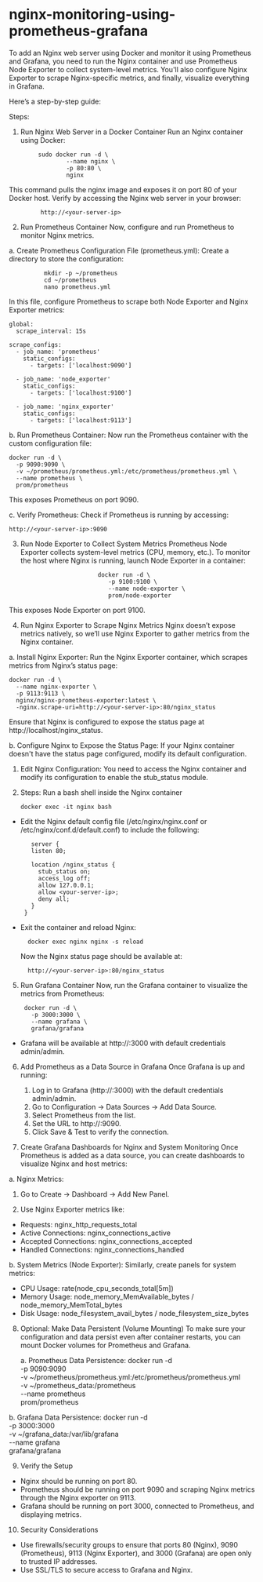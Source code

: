 # nginx-monitoring-using-prometheus-grafana

To add an Nginx web server using Docker and monitor it using Prometheus and Grafana, you need to run the Nginx container and use Prometheus Node Exporter to collect system-level metrics. You'll also configure Nginx Exporter to scrape Nginx-specific metrics, and finally, visualize everything in Grafana.

Here’s a step-by-step guide:

Steps:
1. Run Nginx Web Server in a Docker Container
Run an Nginx container using Docker:

            sudo docker run -d \
                    --name nginx \
                    -p 80:80 \
                    nginx
  
  This command pulls the nginx image and exposes it on port 80 of your Docker host. Verify by accessing the Nginx web server in your browser:
                        
             http://<your-server-ip>
             
  2. Run Prometheus Container
Now, configure and run Prometheus to monitor Nginx metrics.

a. Create Prometheus Configuration File (prometheus.yml):
Create a directory to store the configuration:

              mkdir -p ~/prometheus
              cd ~/prometheus
              nano prometheus.yml

In this file, configure Prometheus to scrape both Node Exporter and Nginx Exporter metrics:

    global:
      scrape_interval: 15s
    
    scrape_configs:
      - job_name: 'prometheus'
        static_configs:
          - targets: ['localhost:9090']
  
      - job_name: 'node_exporter'
        static_configs:
          - targets: ['localhost:9100']
    
      - job_name: 'nginx_exporter'
        static_configs:
          - targets: ['localhost:9113']

b. Run Prometheus Container:
Now run the Prometheus container with the custom configuration file:

    docker run -d \
      -p 9090:9090 \
      -v ~/prometheus/prometheus.yml:/etc/prometheus/prometheus.yml \
      --name prometheus \
      prom/prometheus

 This exposes Prometheus on port 9090.

c. Verify Prometheus:
Check if Prometheus is running by accessing:

    http://<your-server-ip>:9090

3. Run Node Exporter to Collect System Metrics
Prometheus Node Exporter collects system-level metrics (CPU, memory, etc.). To monitor the host where Nginx is running, launch Node Exporter in a container:

                             docker run -d \
                                -p 9100:9100 \
                                --name node-exporter \
                                prom/node-exporter
              
This exposes Node Exporter on port 9100.

4. Run Nginx Exporter to Scrape Nginx Metrics
Nginx doesn’t expose metrics natively, so we’ll use Nginx Exporter to gather metrics from the Nginx container.

a. Install Nginx Exporter:
Run the Nginx Exporter container, which scrapes metrics from Nginx’s status page:

    docker run -d \
      --name nginx-exporter \
      -p 9113:9113 \
      nginx/nginx-prometheus-exporter:latest \
      -nginx.scrape-uri=http://<your-server-ip>:80/nginx_status
  
Ensure that Nginx is configured to expose the status page at http://localhost/nginx_status.

b. Configure Nginx to Expose the Status Page:
If your Nginx container doesn't have the status page configured, modify its default configuration.

1. Edit Nginx Configuration: You need to access the Nginx container and modify its configuration to enable the stub_status module.

2. Steps:
   Run a bash shell inside the Nginx container

       docker exec -it nginx bash

 - Edit the Nginx default config file (/etc/nginx/nginx.conf or /etc/nginx/conf.d/default.conf) to include the following:

          server {
          listen 80;
        
          location /nginx_status {
            stub_status on;
            access_log off;
            allow 127.0.0.1;
            allow <your-server-ip>;
            deny all;
          }
        }

- Exit the container and reload Nginx:
    
        docker exec nginx nginx -s reload

  Now the Nginx status page should be available at:

        http://<your-server-ip>:80/nginx_status

5. Run Grafana Container
    Now, run the Grafana container to visualize the metrics from Prometheus:

        docker run -d \
          -p 3000:3000 \
          --name grafana \
          grafana/grafana
      
- Grafana will be available at  http://<your-server-ip>:3000  with default credentials admin/admin.

6. Add Prometheus as a Data Source in Grafana
    Once Grafana is up and running:

    1. Log in to Grafana (http://:3000) with the default credentials admin/admin.
    2. Go to Configuration → Data Sources → Add Data Source.
    3. Select Prometheus from the list.
    4. Set the URL to http://:9090.
    5. Click Save & Test to verify the connection.

7. Create Grafana Dashboards for Nginx and System Monitoring
Once Prometheus is added as a data source, you can create dashboards to visualize Nginx and host metrics:

 a. Nginx Metrics:
   1. Go to Create → Dashboard → Add New Panel.

   2. Use Nginx Exporter metrics like:

- Requests: nginx_http_requests_total
- Active Connections: nginx_connections_active
- Accepted Connections: nginx_connections_accepted
- Handled Connections: nginx_connections_handled
  
b. System Metrics (Node Exporter):
Similarly, create panels for system metrics:

- CPU Usage: rate(node_cpu_seconds_total[5m])
- Memory Usage: node_memory_MemAvailable_bytes / node_memory_MemTotal_bytes
- Disk Usage: node_filesystem_avail_bytes / node_filesystem_size_bytes

8. Optional: Make Data Persistent (Volume Mounting)
To make sure your configuration and data persist even after container restarts, you can mount Docker volumes for Prometheus and Grafana.

   a. Prometheus Data Persistence:
                  docker run -d \
                    -p 9090:9090 \
                    -v ~/prometheus/prometheus.yml:/etc/prometheus/prometheus.yml \
                    -v ~/prometheus_data:/prometheus \
                    --name prometheus \
                    prom/prometheus

b. Grafana Data Persistence:
                  docker run -d \
                    -p 3000:3000 \
                    -v ~/grafana_data:/var/lib/grafana \
                    --name grafana \
                    grafana/grafana

9. Verify the Setup
  - Nginx should be running on port 80.
  - Prometheus should be running on port 9090 and scraping Nginx metrics through the Nginx exporter on 9113.
  - Grafana should be running on port 3000, connected to Prometheus, and displaying metrics.

10. Security Considerations
  - Use firewalls/security groups to ensure that ports 80 (Nginx), 9090 (Prometheus), 9113 (Nginx Exporter), and 3000 (Grafana) are open only to trusted IP addresses.
  - Use SSL/TLS to secure access to Grafana and Nginx.

  
